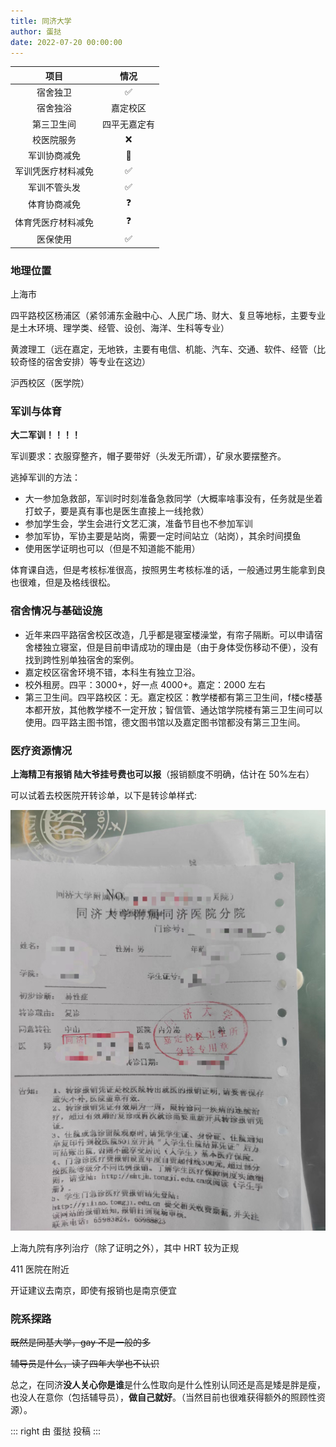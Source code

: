 ```yaml
---
title: 同济大学
author: 蛋挞
date: 2022-07-20 00:00:00
---
```


|项目|情况|
|:---:|:---:|
|宿舍独卫|✅|
|宿舍独浴|嘉定校区|
|第三卫生间|四平无嘉定有|
|校医院服务|❌|
|军训协商减免|🤔|
|军训凭医疗材料减免|✅|
|军训不管头发|✅|
|体育协商减免|❓|
|体育凭医疗材料减免|❓|
|医保使用|✅|

### 地理位置

上海市

四平路校区杨浦区（紧邻浦东金融中心、人民广场、财大、复旦等地标，主要专业是土木环境、理学类、经管、设创、海洋、生科等专业）

黄渡理工（远在嘉定，无地铁，主要有电信、机能、汽车、交通、软件、经管（比较奇怪的宿舍安排）等专业在这边）

沪西校区（医学院）

### 军训与体育

**大二军训！！！！**

军训要求：衣服穿整齐，帽子要带好（头发无所谓），矿泉水要摆整齐。

逃掉军训的方法：

- 大一参加急救部，军训时时刻准备急救同学（大概率啥事没有，任务就是坐着打蚊子，要是真有事也是医生直接上一线抢救）
- 参加学生会，学生会进行文艺汇演，准备节目也不参加军训
- 参加军协，军协主要是站岗，需要一定时间站立（站岗），其余时间摸鱼
- 使用医学证明也可以（但是不知道能不能用）

体育课自选，但是考核标准很高，按照男生考核标准的话，一般通过男生能拿到良也很难，但是及格线很松。

### 宿舍情况与基础设施

- 近年来四平路宿舍校区改造，几乎都是寝室楼澡堂，有帘子隔断。可以申请宿舍楼独立寝室，但是目前申请成功的理由是（由于身体受伤移动不便），没有找到跨性别单独宿舍的案例。
- 嘉定校区宿舍环境不错，本科生有独立卫浴。
- 校外租房。四平：3000+，好一点 4000+。嘉定：2000 左右
- 第三卫生间。四平路校区：无。嘉定校区：教学楼都有第三卫生间，f楼c楼基本都开放，其他教学楼不一定开放；智信管、通达馆学院楼有第三卫生间可以使用。四平路主图书馆，德文图书馆以及嘉定图书馆都没有第三卫生间。

### 医疗资源情况

**上海精卫有报销 陆大爷挂号费也可以报**（报销额度不明确，估计在 50%左右）

可以试着去校医院开转诊单，以下是转诊单样式:

![转诊单样式](TONGJI_treatment.jpg)

上海九院有序列治疗（除了证明之外），其中 HRT 较为正规

411 医院在附近

开证建议去南京，即使有报销也是南京便宜

### 院系探路

~~既然是同基大学，gay 不是一般的多~~

~~辅导员是什么，读了四年大学也不认识~~

总之，在同济**没人关心你是谁**是什么性取向是什么性别认同还是高是矮是胖是瘦，也没人在意你（包括辅导员），**做自己就好**。（当然目前也很难获得额外的照顾性资源）。

::: right
由 蛋挞 投稿
:::
